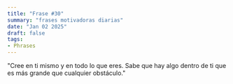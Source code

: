 ```yaml
---
title: "Frase #30"
summary: "frases motivadoras diarias"
date: "Jan 02 2025"
draft: false
tags:
- Phrases
---
```


"Cree en ti mismo y en todo lo que eres. Sabe que hay algo dentro de ti que es más grande que cualquier obstáculo."
